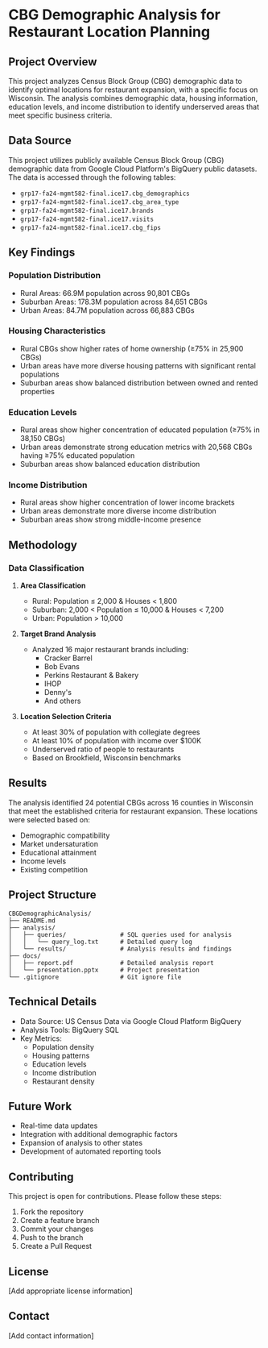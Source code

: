 # CBG Demographic Analysis for Restaurant Location Planning

## Project Overview
This project analyzes Census Block Group (CBG) demographic data to identify optimal locations for restaurant expansion, with a specific focus on Wisconsin. The analysis combines demographic data, housing information, education levels, and income distribution to identify underserved areas that meet specific business criteria.

## Data Source
This project utilizes publicly available Census Block Group (CBG) demographic data from Google Cloud Platform's BigQuery public datasets. The data is accessed through the following tables:
- `grp17-fa24-mgmt582-final.ice17.cbg_demographics`
- `grp17-fa24-mgmt582-final.ice17.cbg_area_type`
- `grp17-fa24-mgmt582-final.ice17.brands`
- `grp17-fa24-mgmt582-final.ice17.visits`
- `grp17-fa24-mgmt582-final.ice17.cbg_fips`

## Key Findings

### Population Distribution
- Rural Areas: 66.9M population across 90,801 CBGs
- Suburban Areas: 178.3M population across 84,651 CBGs
- Urban Areas: 84.7M population across 66,883 CBGs

### Housing Characteristics
- Rural CBGs show higher rates of home ownership (≥75% in 25,900 CBGs)
- Urban areas have more diverse housing patterns with significant rental populations
- Suburban areas show balanced distribution between owned and rented properties

### Education Levels
- Rural areas show higher concentration of educated population (≥75% in 38,150 CBGs)
- Urban areas demonstrate strong education metrics with 20,568 CBGs having ≥75% educated population
- Suburban areas show balanced education distribution

### Income Distribution
- Rural areas show higher concentration of lower income brackets
- Urban areas demonstrate more diverse income distribution
- Suburban areas show strong middle-income presence

## Methodology

### Data Classification
1. **Area Classification**
   - Rural: Population ≤ 2,000 & Houses < 1,800
   - Suburban: 2,000 < Population ≤ 10,000 & Houses < 7,200
   - Urban: Population > 10,000

2. **Target Brand Analysis**
   - Analyzed 16 major restaurant brands including:
     - Cracker Barrel
     - Bob Evans
     - Perkins Restaurant & Bakery
     - IHOP
     - Denny's
     - And others

3. **Location Selection Criteria**
   - At least 30% of population with collegiate degrees
   - At least 10% of population with income over $100K
   - Underserved ratio of people to restaurants
   - Based on Brookfield, Wisconsin benchmarks

## Results
The analysis identified 24 potential CBGs across 16 counties in Wisconsin that meet the established criteria for restaurant expansion. These locations were selected based on:
- Demographic compatibility
- Market undersaturation
- Educational attainment
- Income levels
- Existing competition

## Project Structure
```
CBGDemographicAnalysis/
├── README.md
├── analysis/
│   ├── queries/               # SQL queries used for analysis
│   │   └── query_log.txt      # Detailed query log
│   └── results/               # Analysis results and findings
├── docs/
│   ├── report.pdf             # Detailed analysis report
│   └── presentation.pptx      # Project presentation
└── .gitignore                 # Git ignore file
```

## Technical Details
- Data Source: US Census Data via Google Cloud Platform BigQuery
- Analysis Tools: BigQuery SQL
- Key Metrics:
  - Population density
  - Housing patterns
  - Education levels
  - Income distribution
  - Restaurant density

## Future Work
- Real-time data updates
- Integration with additional demographic factors
- Expansion of analysis to other states
- Development of automated reporting tools

## Contributing
This project is open for contributions. Please follow these steps:
1. Fork the repository
2. Create a feature branch
3. Commit your changes
4. Push to the branch
5. Create a Pull Request

## License
[Add appropriate license information]

## Contact
[Add contact information] 